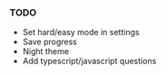 ### TODO

- Set hard/easy mode in settings
- Save progress
- Night theme
- Add typescript/javascript questions

